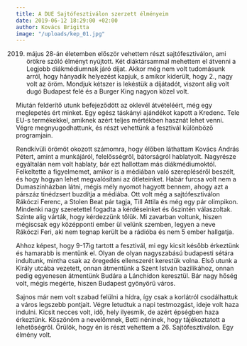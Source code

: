 ```yaml
---
title: A DUE Sajtófesztiválon szerzett élményeim
date: 2019-06-12 18:29:00 +02:00
author: Kovács Brigitta
image: "/uploads/kep_01.jpg"
---
```


2019.  május 28-án életemben először vehettem részt sajtófesztiválon, ami örökre szóló élményt nyújtott. Két diáktársammal mehettem el átvenni a Legjobb diákmédiumnak járó díjat. Akkor még nem volt tudomásunk arról, hogy hányadik helyezést kapjuk, s amikor kiderült, hogy 2., nagy volt az öröm. Mondjuk kétszer is lekéstük a díjátadót, viszont alig volt dugó Budapest felé és a Burger King nagyon közel volt. 

Miután felderítő utunk befejeződött az oklevél átvételéért, még egy meglepetés ért minket. Egy egész táskányi ajándékot kapott a Kredenc. Tele EU-s termékekkel, amiknek azért teljes mértékben hasznát lehet venni. Végre megnyugodhattunk, és részt vehettünk a fesztivál különböző programjain.

Rendkívüli örömöt okozott számomra, hogy élőben láthattam Kovács András Pétert, amint a munkájáról, felelősségről, bátorságról hablatyolt. Nagyrésze egyáltalán nem volt hablaty, bár ezt hallottam más diákmédiumoktól. Felkeltette a figyelmemet, amikor is a médiában való szerepléséről beszélt, és hogy hogyan lehet megvalósítani az ötleteinket. Habár furcsa volt nem a Dumaszínházban látni, mégis mély nyomot hagyott bennem, ahogy azt a párszáz tinédzsert buzdítja a médiába.
Ott volt még a sajtófesztiválon Rákóczi Ferenc, a Stolen Beat pár tagja, Till Attila és még egy pár olimpikon. Mindenki nagy szeretettel fogadta a kérdéseinket és őszintén válaszoltak. Szinte alig várták, hogy kérdezzünk tőlük. Mi zavarban voltunk, hiszen mégiscsak egy középponti ember ül velünk szemben, legyen a neve Rákóczi Feri, aki nem tegnap került be a rádióba és nem 5 ember hallgatja. 

Ahhoz képest, hogy 9-17ig tartott a fesztivál, mi egy kicsit később érkeztünk és hamarabb is mentünk el. Olyan de olyan nagyszabású budapesti sétára indultunk, mintha csak az öregedés ellenszerét kerestük volna. Első utunk a Király utcába vezetett, onnan átmentünk a Szent István bazilikához, onnan pedig egyenesen átmentünk Budára a Lánchídon keresztül. Bár nagy hőség volt, mégis megérte, hiszen Budapest gyönyörű város. 

Sajnos már nem volt szabad felülni a hídra, így csak a korlátról csodálhattuk a város legszebb pontjait. Végre letudtuk a napi testmozgást, ideje volt haza indulni. Kicsit necces volt, idő, hely ilyesmik, de azért épségben haza érkeztünk. Köszönöm a nevelőmnek, Betti néninek, hogy tájékoztatott a lehetőségről. Örülök, hogy én is részt vehettem a 26. Sajtófesztiválon. Egy élmény volt.
